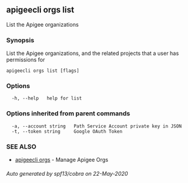 ## apigeecli orgs list

List the Apigee organizations

### Synopsis

List the Apigee organizations, and the related projects that a user has permissions for

```
apigeecli orgs list [flags]
```

### Options

```
  -h, --help   help for list
```

### Options inherited from parent commands

```
  -a, --account string   Path Service Account private key in JSON
  -t, --token string     Google OAuth Token
```

### SEE ALSO

* [apigeecli orgs](apigeecli_orgs.md)	 - Manage Apigee Orgs

###### Auto generated by spf13/cobra on 22-May-2020

